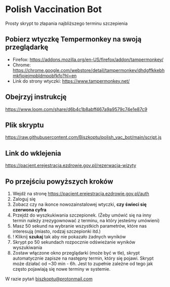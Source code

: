 # Polish Vaccination Bot
Prosty skrypt to złapania najbliższego terminu szczepienia

## Pobierz wtyczkę Tempermonkey na swoją przeglądarkę
- Firefox: https://addons.mozilla.org/en-US/firefox/addon/tampermonkey/
- Chrome: https://chrome.google.com/webstore/detail/tampermonkey/dhdgffkkebhmkfjojejmpbldmpobfkfo?hl=en
- Link do strony wtyczki: https://www.tampermonkey.net/

## Obejrzyj instrukcję 
https://www.loom.com/share/d6b4c1b8abff467a9a9579c74e1e87c9

## Plik skryptu
https://raw.githubusercontent.com/Biszkoptu/polish_vac_bot/main/script.js

## Link do wklejenia
https://pacjent.erejestracja.ezdrowie.gov.pl/rezerwacja-wizyty

## Po przejściu powyższych kroków

1. Wejdź na stronę https://pacjent.erejestracja.ezdrowie.gov.pl/auth
2. Zaloguj się
3. Zobacz czy na ikonce nowozainstalowej wtyczki, **czy świeci się czerwona cyfra**
4. Przejdź do wyszkukiwania szczepionek. (Żeby umówić się na inny termin należy zrezygownować z terminu, na który jesteśmy umówieni)
5. Masz 50 sekund na wybranie wszystkich parametrów, które nas interesują (miasto, rodzaj szczepionki itd.)
6. ! Kliknij **szukaj** tak aby nie pokazało żadnych wyników
7. Skrypt po 50 sekundach rozpocznie odświeżanie wyników wyszukiwania
8. Zostaw włączone okno przeglądarki (może być w tle), skrypt automatycznie zapisze na następny termin, który się pojawi. Skrypt może działać od ~30 min - 6h. Jest to zupełnie zależne od tego jak często pojawiają się nowe terminy w systemie.

W razie pytań [biszkoptu@protonmail.com](mailto:biszkoptu@protonmail.com)
